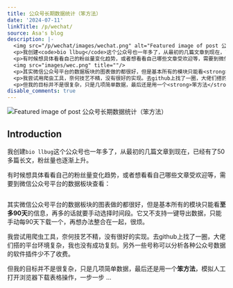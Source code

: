 ```yaml
---
title: 公众号长期数据统计（笨方法）
date: '2024-07-11'
linkTitle: /p/wechat/
source: Asa's blog
description: |-
  <img src="/p/wechat/images/wechat.png" alt="Featured image of post 公众号长期数据统计（笨方法）" /><h2 id="introduction">Introduction</h2>
  <p>我创建<code>bio llbug</code>这个公众号也一年多了，从最初的几篇文章到现在，已经有了50多篇长文，粉丝量也逐渐上升。</p>
  <p>有时候想具体看看自己的粉丝量变化趋势，或者想看看自己哪些文章受欢迎等，需要到微信公众号平台的数据板块查看：</p>
  <img src="images/wec.png" title=""/>
  <p>其实微信公众号平台的数据板块的图表做的都很好，但是基本所有的模块只能看<strong>至多90天</strong>的信息，再多的话就要手动选择时间段。它又不支持一键导出数据，只能手动每90天下载一个，再想办法整合在一起，很烦。</p>
  <p>我尝试用爬虫工具，奈何技艺不精，没有很好的实现。去github上找了一圈，大佬们搭的平台环境复杂，我也没有成功复刻。另外一些号称可以分析各种公众号数据的软件插件少不了收费。</p>
  <p>但我的目标并不是很复杂，只是几项简单数据，最后还是用一个<strong>笨方法</strong>，模拟人工打开浏览器下载表格操作，一步一步 ...
disable_comments: true
---
```

<img src="/p/wechat/images/wechat.png" alt="Featured image of post 公众号长期数据统计（笨方法）" /><h2 id="introduction">Introduction</h2>
<p>我创建<code>bio llbug</code>这个公众号也一年多了，从最初的几篇文章到现在，已经有了50多篇长文，粉丝量也逐渐上升。</p>
<p>有时候想具体看看自己的粉丝量变化趋势，或者想看看自己哪些文章受欢迎等，需要到微信公众号平台的数据板块查看：</p>
<img src="images/wec.png" title=""/>
<p>其实微信公众号平台的数据板块的图表做的都很好，但是基本所有的模块只能看<strong>至多90天</strong>的信息，再多的话就要手动选择时间段。它又不支持一键导出数据，只能手动每90天下载一个，再想办法整合在一起，很烦。</p>
<p>我尝试用爬虫工具，奈何技艺不精，没有很好的实现。去github上找了一圈，大佬们搭的平台环境复杂，我也没有成功复刻。另外一些号称可以分析各种公众号数据的软件插件少不了收费。</p>
<p>但我的目标并不是很复杂，只是几项简单数据，最后还是用一个<strong>笨方法</strong>，模拟人工打开浏览器下载表格操作，一步一步 ...